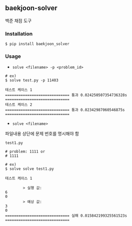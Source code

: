 ## baekjoon-solver

백준 채점 도구

### Installation
```shell
$ pip install baekjoon_solver
```

### Usage

- `solve <filename> -p <problem_id>`

```shell
# ex)
$ solve test.py -p 11403

테스트 케이스 1
============================= 통과 0.024250507354736328s =============================
테스트 케이스 2
============================= 통과 0.02342987060546875s =============================
```

- `solve <filename>`

파일내용 상단에 문제 번호를 명시해야 함
```
test1.py

# problem: 1111 or
# 1111
```

```shell
# ex)
$ solve solve test1.py

테스트 케이스 1

        > 실행 값:
6
0
        > 예상 값:
3
0
============================= 실패 0.015842199325561523s =============================
```
